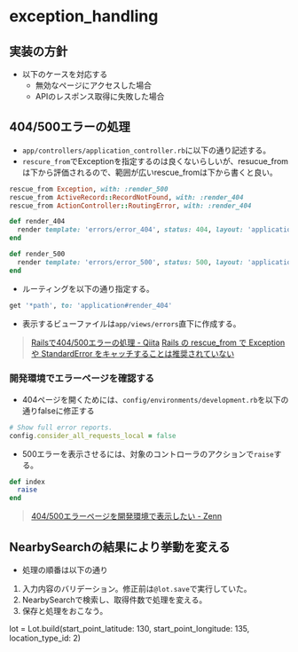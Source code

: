 # exception_handling
## 実装の方針
- 以下のケースを対応する
  - 無効なページにアクセスした場合
  - APIのレスポンス取得に失敗した場合

## 404/500エラーの処理
- `app/controllers/application_controller.rb`に以下の通り記述する。
 - `rescure_from`でExceptionを指定するのは良くないらしいが、resucue_fromは下から評価されるので、範囲が広いrescue_fromは下から書くと良い。
```rb
rescue_from Exception, with: :render_500
rescue_from ActiveRecord::RecordNotFound, with: :render_404
rescue_from ActionController::RoutingError, with: :render_404

def render_404
  render template: 'errors/error_404', status: 404, layout: 'application', content_type: 'text/html'
end

def render_500
  render template: 'errors/error_500', status: 500, layout: 'application', content_type: 'text/html'
end
```
- ルーティングを以下の通り指定する。
```rb
get '*path', to: 'application#render_404'
```
- 表示するビューファイルは`app/views/errors`直下に作成する。
> [Railsで404/500エラーの処理 - Qiita](https://qiita.com/itoytr/items/fb1ea251197003deec12)
> [Rails の rescue_from で Exception や StandardError をキャッチすることは推奨されていない](https://please-sleep.cou929.nu/handle-exception-by-rescue_from-is-not-recommended.html)

### 開発環境でエラーページを確認する
- 404ページを開くためには、`config/environments/development.rb`を以下の通りfalseに修正する
```rb
# Show full error reports.
config.consider_all_requests_local = false
```
- 500エラーを表示させるには、対象のコントローラのアクションで`raise`する。
```rb
def index
  raise
end
```
> [404/500エラーページを開発環境で表示したい - Zenn](https://zenn.dev/matsu18/articles/4bd608c2eadf32)

## NearbySearchの結果により挙動を変える
- 処理の順番は以下の通り
1. 入力内容のバリデーション。修正前は`@lot.save`で実行していた。
2. NearbySearchで検索し、取得件数で処理を変える。
3. 保存と処理をおこなう。

lot = Lot.build(start_point_latitude: 130, start_point_longitude: 135, location_type_id: 2)
